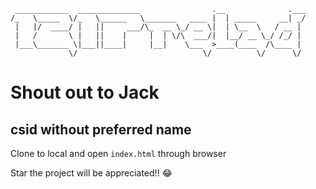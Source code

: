 ```
 ____________  ______________                .__              .___
/_   \_____  \/_   \______   \_______   ____ |  | _____     __| _/
 |   |/  ____/ |   ||     ___/\_  __ \_/ __ \|  | \__  \   / __ | 
 |   /       \ |   ||    |     |  | \/\  ___/|  |__/ __ \_/ /_/ | 
 |___\_______ \|___||____|     |__|    \___  >____(____  /\____ | 
             \/                            \/          \/      \/ 
```
# Shout out to Jack
## csid without preferred name

Clone to local and open `index.html` through browser 

Star the project will be appreciated!! :joy: